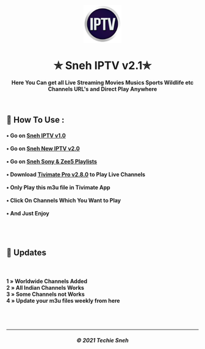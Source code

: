 <p align="center"><img src="iptv.png" width="100" height="100"></p>
<h1 align="center"> ✯ Sneh IPTV v2.1✯ </h1>

<p align="center"><b>Here You Can get all Live Streaming Movies Musics Sports Wildlife etc Channels URL's and Direct Play Anywhere</b></p><br>

<h2>🍁 How To Use : </h2>

<h4>

• Go on <a href="sneh-iptv-v1.m3u">Sneh IPTV v1.0</a>  <br><br>
• Go on <a href="sneh-new-iptv.m3u">Sneh New IPTV v2.0</a>  <br><br>
• Go on <a href="Sony&Zee5-Sneh-IPTV.m3u">Sneh Sony & Zee5 Playlists </a>  <br><br>
• Download <a href="https://files.moddroid.com/TiviMate%20IPTV%20Player/_TiviMate_2.8.0_Premium.apk">Tivimate Pro v2.8.0</a> to Play Live Channels<br><br>
• Only Play this m3u file in Tivimate App<br><br>
• Click On Channels Which You Want to Play<br><br>
• And Just Enjoy <br><br>

</h4>
<br>


## 🍃 Updates
<br>

<h4>

1 » Worldwide Channels Added<br>
2 » All Indian Channels Works<br>
3 » Some Channels not Works<br>
4 » Update your m3u files weekly from here<br>

</h4>

<br><br> 



  
---
<h5 align='center'>© 2021 Techie Sneh</h5>
